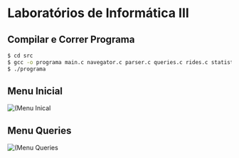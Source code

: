 # Laboratórios de Informática III
## Compilar e Correr Programa


```bash
$ cd src
$ gcc -o programa main.c navegator.c parser.c queries.c rides.c statistics.c verifica.c hash.c hash_drivers.c hash_users.c hash_statistics.c drivers.c users.c file.c -Iincludes -Wall -Wextra -g
$ ./programa
```
## Menu Inicial
![(Menu Inical](https://github.com/RafaGomes1/LI1-2021/blob/main/images/MenuInicial.png?raw=true)

## Menu Queries
![(Menu Queries](https://github.com/RafaGomes1/LI1-2021/blob/main/images/MenuInicial.png?raw=true)
